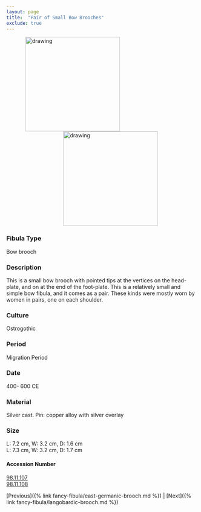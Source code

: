 ```yaml
---
layout: page
title:  "Pair of Small Bow Brooches"
exclude: true
---
```


<img src="https://collectionapi.metmuseum.org/api/collection/v1/iiif/469060/919529/main-image" alt="drawing" width="250" style= "margin-left: 50px"/> <img src="https://collectionapi.metmuseum.org/api/collection/v1/iiif/469061/919532/main-image" alt="drawing" width="250" style= "margin-left: 150px"/>

### Fibula Type
Bow brooch
### Description
This is a small bow brooch with pointed tips at the vertices on the head-plate, and on at the end of the foot-plate. This is a relatively small and simple bow fibula, and it comes as a pair. These kinds were mostly worn by women in pairs, one on each shoulder.
### Culture
Ostrogothic
### Period
Migration Period
### Date
400- 600 CE
### Material
Silver cast. Pin: copper alloy with silver overlay
### Size
L: 7.2 cm, W: 3.2 cm, D: 1.6 cm\
L: 7.3 cm, W: 3.2 cm, D: 1.7 cm



#### Accession Number
[98.11.107](https://www.metmuseum.org/art/collection/search/469060)\
[98.11.108](https://www.metmuseum.org/art/collection/search/469061)

[Previous]({% link fancy-fibula/east-germanic-brooch.md %}) | [Next]({% link fancy-fibula/langobardic-brooch.md %})
